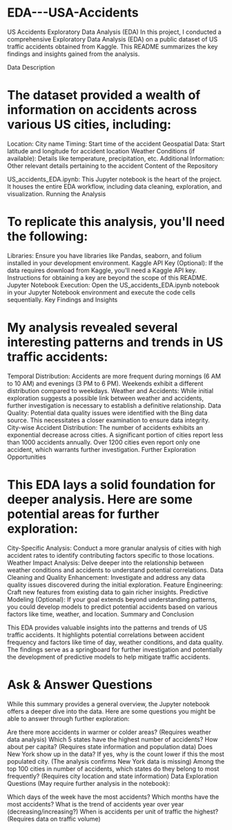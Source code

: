 # EDA---USA-Accidents
US Accidents Exploratory Data Analysis (EDA)
In this project, I conducted a comprehensive Exploratory Data Analysis (EDA) on a public dataset of US traffic accidents obtained from Kaggle. This README summarizes the key findings and insights gained from the analysis.

Data Description

# The dataset provided a wealth of information on accidents across various US cities, including:

Location: City name
Timing: Start time of the accident
Geospatial Data: Start latitude and longitude for accident location
Weather Conditions (if available): Details like temperature, precipitation, etc.
Additional Information: Other relevant details pertaining to the accident
Content of the Repository

US_accidents_EDA.ipynb: This Jupyter notebook is the heart of the project. It houses the entire EDA workflow, including data cleaning, exploration, and visualization.
Running the Analysis

# To replicate this analysis, you'll need the following:

Libraries: Ensure you have libraries like Pandas, seaborn, and folium installed in your development environment.
Kaggle API Key (Optional): If the data requires download from Kaggle, you'll need a Kaggle API key. Instructions for obtaining a key are beyond the scope of this README.
Jupyter Notebook Execution: Open the US_accidents_EDA.ipynb notebook in your Jupyter Notebook environment and execute the code cells sequentially.
Key Findings and Insights

# My analysis revealed several interesting patterns and trends in US traffic accidents:

Temporal Distribution: Accidents are more frequent during mornings (6 AM to 10 AM) and evenings (3 PM to 6 PM). Weekends exhibit a different distribution compared to weekdays.
Weather and Accidents: While initial exploration suggests a possible link between weather and accidents, further investigation is necessary to establish a definitive relationship.
Data Quality: Potential data quality issues were identified with the Bing data source. This necessitates a closer examination to ensure data integrity.
City-wise Accident Distribution: The number of accidents exhibits an exponential decrease across cities. A significant portion of cities report less than 1000 accidents annually. Over 1200 cities even report only one accident, which warrants further investigation.
Further Exploration Opportunities

# This EDA lays a solid foundation for deeper analysis. Here are some potential areas for further exploration:

City-Specific Analysis: Conduct a more granular analysis of cities with high accident rates to identify contributing factors specific to those locations.
Weather Impact Analysis: Delve deeper into the relationship between weather conditions and accidents to understand potential correlations.
Data Cleaning and Quality Enhancement: Investigate and address any data quality issues discovered during the initial exploration.
Feature Engineering: Craft new features from existing data to gain richer insights.
Predictive Modeling (Optional): If your goal extends beyond understanding patterns, you could develop models to predict potential accidents based on various factors like time, weather, and location.
Summary and Conclusion

This EDA provides valuable insights into the patterns and trends of US traffic accidents. It highlights potential correlations between accident frequency and factors like time of day, weather conditions, and data quality. The findings serve as a springboard for further investigation and potentially the development of predictive models to help mitigate traffic accidents.

# Ask & Answer Questions

While this summary provides a general overview, the Jupyter notebook offers a deeper dive into the data. Here are some questions you might be able to answer through further exploration:

Are there more accidents in warmer or colder areas? (Requires weather data analysis)
Which 5 states have the highest number of accidents? How about per capita? (Requires state information and population data)
Does New York show up in the data? If yes, why is the count lower if this the most populated city. (The analysis confirms New York data is missing)
Among the top 100 cities in number of accidents, which states do they belong to most frequently? (Requires city location and state information)
Data Exploration Questions (May require further analysis in the notebook):

Which days of the week have the most accidents?
Which months have the most accidents?
What is the trend of accidents year over year (decreasing/increasing?)
When is accidents per unit of traffic the highest? (Requires data on traffic volume)
